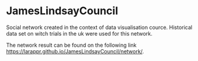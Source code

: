 # JamesLindsayCouncil

Social network created in the context of data visualisation cource. Historical data set on witch trials in the uk were used for this network.

The network result can be found on the following link https://larappr.github.io/JamesLindsayCouncil/network/.
